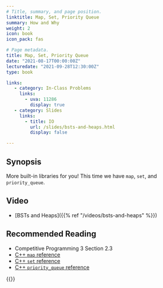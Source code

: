 ```yaml
---
# Title, summary, and page position.
linktitle: Map, Set, Priority Queue
summary: How and Why
weight: 2
icon: book
icon_pack: fas

# Page metadata.
title: Map, Set, Priority Queue
date: "2021-08-17T00:00:00Z"
lecturedate: "2021-09-28T12:30:00Z"
type: book

links:
   - category: In-Class Problems
     links:
       - uva: 11286
         display: true
   - category: Slides
     links:
       - title: IO
         url: /slides/bsts-and-heaps.html
         display: false

---
```


## Synopsis

More built-in libraries for you!  This time we have `map`, `set`, and
`priority_queue`.

## Video

 - [BSTs and Heaps]({{% ref "/videos/bsts-and-heaps" %}})

## Recommended Reading

 - Competitive Programming 3 Section 2.3
 - [C++ `map` reference](http://www.cplusplus.com/reference/map/map/)
 - [C++ `set` reference](http://www.cplusplus.com/reference/set/set/)
 - [C++ `priority_queue` reference](http://www.cplusplus.com/reference/set/set/)

{{<links>}}
